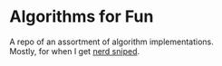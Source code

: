 # Algorithms for Fun

A repo of an assortment of algorithm implementations.  
Mostly, for when I get [nerd sniped](https://xkcd.com/356/).  
